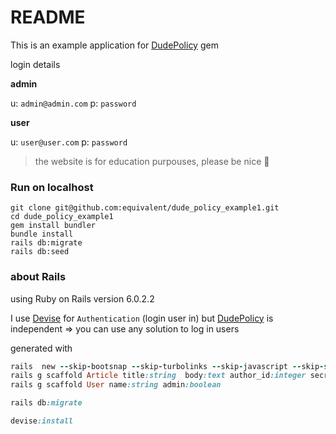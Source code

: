 # README

This is an example application for [DudePolicy](https://github.com/equivalent/dude_policy) gem


login details

**admin**

u: `admin@admin.com`
p: `password`

**user**

u: `user@user.com`
p: `password`

> the website is for education purpouses, please be nice :pray:

### Run on localhost

```
git clone git@github.com:equivalent/dude_policy_example1.git
cd dude_policy_example1
gem install bundler
bundle install
rails db:migrate
rails db:seed
```


### about Rails


using Ruby on Rails version 6.0.2.2

I use [Devise](https://github.com/heartcombo/devise) for `Authentication` (login user in) but
[DudePolicy](https://github.com/equivalent/dude_policy) is independent
=> you can use any solution to log in users 


generated with

```ruby
rails  new --skip-bootsnap --skip-turbolinks --skip-javascript --skip-sprockets --skip-action-cable --skip-test --skip-system-test --skip-action-mailer --skip-action-mailbox --skip-action-text  dude_policy_example1
rails g scaffold Article title:string  body:text author_id:integer secret_note:string
rails g scaffold User name:string admin:boolean

rails db:migrate

devise:install
```


